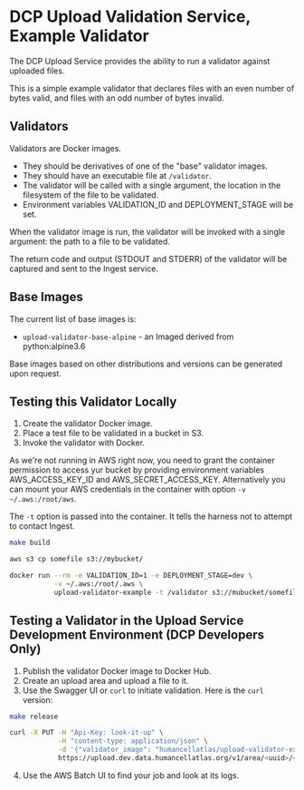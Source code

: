 # DCP Upload Validation Service, Example Validator

The DCP Upload Service provides the ability to run a validator against uploaded files. 

This is a simple example validator that declares files with an even number of bytes valid,
and files with an odd number of bytes invalid.

## Validators

Validators are Docker images.
  
  - They should be derivatives of one of the "base" validator images.
  - They should have an executable file at `/validator`.
  - The validator will be called with a single argument, the location in
    the filesystem of the file to be validated.
  - Environment variables VALIDATION_ID and DEPLOYMENT_STAGE will be set.

When the validator image is run, the validator will be invoked with a single
argument: the path to a file to be validated.

The return code and output (STDOUT and STDERR) of the validator will be captured and sent
to the Ingest service.

## Base Images

The current list of base images is:

  - `upload-validator-base-alpine` - an Imaged derived from python:alpine3.6

Base images based on other distributions and versions can be generated upon request.

## Testing this Validator Locally

1. Create the validator Docker image.
2. Place a test file to be validated in a bucket in S3.
3. Invoke the validator with Docker.

As we're not running in AWS right now, you need to grant the container
permission to access yur bucket by providing environment variables
AWS_ACCESS_KEY_ID and AWS_SECRET_ACCESS_KEY. Alternatively you can mount
your AWS credentials in the container with option `-v ~/.aws:/root/aws`.

The `-t` option is passed into the container.  It tells the harness not
to attempt to contact Ingest. 

```bash
make build

aws s3 cp somefile s3://mybucket/

docker run --rm -e VALIDATION_ID=1 -e DEPLOYMENT_STAGE=dev \
           -v ~/.aws:/root/.aws \
           upload-validator-example -t /validator s3://mubucket/somefile
```

## Testing a Validator in the Upload Service Development Environment (DCP Developers Only)

1. Publish the validator Docker image to Docker Hub.
2. Create an upload area and upload a file to it.
3. Use the Swagger UI or `curl` to initiate validation.  Here is the `curl` version:

```bash
make release

curl -X PUT -H "Api-Key: look-it-up" \
            -H "content-type: application/json" \
            -d '{"validator_image": "humancellatlas/upload-validator-example"}' \
            https://upload.dev.data.humancellatlas.org/v1/area/<uuid>/<filename>/validate
```

4. Use the AWS Batch UI to find your job and look at its logs.
